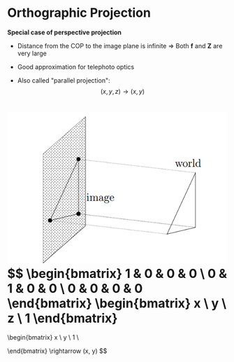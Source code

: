 # Orthographic Projection

**Special case of perspective projection**

- Distance from the COP to the image plane is infinite
  => Both **f** and **Z** are very large

- Good approximation for telephoto optics

- Also called "parallel projection":
  $$
  (x, y, z) \rightarrow (x, y)
  $$
  

![image-20210116162040980](assets/image-20210116162040980.png)
$$
\begin{bmatrix} 
1 & 0 & 0 & 0 \\
0 & 1 & 0 & 0 \\
0 & 0 & 0 & 0 
\end{bmatrix}
\begin{bmatrix} x \\
y \\
z \\
1
\end{bmatrix}
= 
\begin{bmatrix} x \\
y \\
1 \\

\end{bmatrix}
\rightarrow (x, y)
$$
